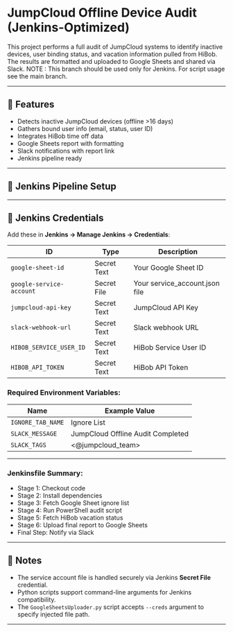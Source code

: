 # JumpCloud Offline Device Audit (Jenkins-Optimized)

This project performs a full audit of JumpCloud systems to identify inactive devices, user binding status, and vacation information pulled from HiBob. The results are formatted and uploaded to Google Sheets and shared via Slack.
NOTE : This branch should be used only for Jenkins. For script usage see the main branch.

---

## 🔧 Features

- Detects inactive JumpCloud devices (offline >16 days)
- Gathers bound user info (email, status, user ID)
- Integrates HiBob time off data
- Google Sheets report with formatting
- Slack notifications with report link
- Jenkins pipeline ready

---

## 🔧 Jenkins Pipeline Setup

---

## 🔐 Jenkins Credentials

Add these in **Jenkins → Manage Jenkins → Credentials**:

| ID                       | Type          | Description                              |
|--------------------------|---------------|------------------------------------------|
| `google-sheet-id`        | Secret Text   | Your Google Sheet ID                     |
| `google-service-account` | Secret File   | Your service_account.json file           |
| `jumpcloud-api-key`      | Secret Text   | JumpCloud API Key                        |
| `slack-webhook-url`      | Secret Text   | Slack webhook URL                        |
| `HIBOB_SERVICE_USER_ID`  | Secret Text   | HiBob Service User ID                    |
| `HIBOB_API_TOKEN`        | Secret Text   | HiBob API Token                          |

### Required Environment Variables:
| Name             | Example Value                    |
|------------------|----------------------------------|
| `IGNORE_TAB_NAME`| Ignore List                      |
| `SLACK_MESSAGE`  | JumpCloud Offline Audit Completed|
| `SLACK_TAGS`     | <@jumpcloud_team>                |

---

### Jenkinsfile Summary:
- Stage 1: Checkout code
- Stage 2: Install dependencies
- Stage 3: Fetch Google Sheet ignore list
- Stage 4: Run PowerShell audit script
- Stage 5: Fetch HiBob vacation status
- Stage 6: Upload final report to Google Sheets
- Final Step: Notify via Slack

---

## 📌 Notes

- The service account file is handled securely via Jenkins **Secret File** credential.
- Python scripts support command-line arguments for Jenkins compatibility.
- The `GoogleSheetsUploader.py` script accepts `--creds` argument to specify injected file path.

---